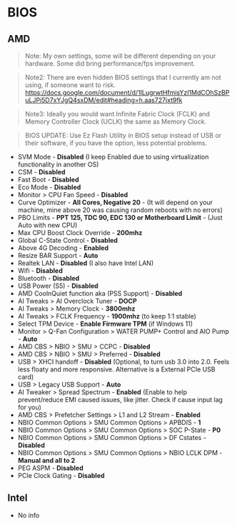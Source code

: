# BIOS

## AMD

> Note: My own settings, some will be different depending on your hardware. Some did bring performance/fps improvement.

> Note2: There are even hidden BIOS settings that I currently am not using, if someone want to risk. <https://docs.google.com/document/d/1ILugrwtHfmisYzI1MdCOhSzBPuLJPi5D7xYJgQ4sxDM/edit#heading=h.aas727jxt9fk>

> Note3: Ideally you would want Infinite Fabric Clock (FCLK) and Memory Controller Clock (UCLK) the same as Memory Clock.

> BIOS UPDATE: Use Ez Flash Utility in BIOS setup instead of USB or their software, if you have the option, less potential problems.

- SVM Mode - **Disabled** (I keep Enabled due to using virtualization functionality in another OS)
- CSM - **Disabled**
- Fast Boot - **Disabled**
- Eco Mode - **Disabled**
- Monitor > CPU Fan Speed - **Disabled**
- Curve Optimizer - **All Cores, Negative 20** - (It will depend on your machine, mine above 20 was causing random reboots with no errors)
- PBO Limits - **PPT 125, TDC 90, EDC 130 or Motherboard Limit** - (Just Auto with new CPU)
- Max CPU Boost Clock Override - **200mhz**
- Global C-State Control - **Disabled**
- Above 4G Decoding - **Enabled**
- Resize BAR Support - **Auto**
- Realtek LAN - **Disabled** (I also have Intel LAN)
- Wifi - **Disabled**
- Bluetooth - **Disabled**
- USB Power (S5) - **Disabled**
- AMD CoolnQuiet function aka (PSS Support) - **Disabled**
- AI Tweaks > AI Overclock Tuner - **DOCP**
- AI Tweaks > Memory Clock - **3800mhz**
- AI Tweaks > FCLK Frequency - **1900mhz** (to keep 1:1 stable)
- Select TPM Device - **Enable Firmware TPM** (if Windows 11)
- Monitor > Q-Fan Configuration > WATER PUMP+ Control and AIO Pump - **Auto**
- AMD CBS > NBIO > SMU > CCPC - **Disabled**
- AMD CBS > NBIO > SMU > Preferred - **Disabled**
- USB > XHCI handoff - **Disabled** (Optional, to turn usb 3.0 into 2.0. Feels less floaty and more responsive. Alternative is a External PCIe USB card)
- USB > Legacy USB Support - **Auto**
- AI Tweaker > Spread Spectrum - **Enabled** (Enable to help prevent/reduce EMI caused issues, like jitter. Check if cause input lag for you)
- AMD CBS > Prefetcher Settings > L1 and L2 Stream - **Enabled**
- NBIO Common Options > SMU Common Options > APBDIS - **1**
- NBIO Common Options > SMU Common Options > SOC P-State - **P0**
- NBIO Common Options > SMU Common Options > DF Cstates - **Disabled**
- NBIO Common Options > SMU Common Options > NBIO LCLK DPM - **Manual and all to 2**
- PEG ASPM - **Disabled**
- PCIe Clock Gating - **Disabled**

## Intel

- No info
